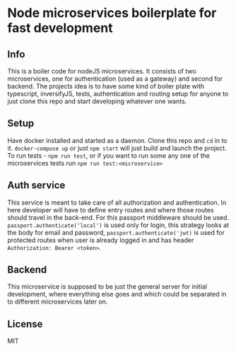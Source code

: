 # Node microservices boilerplate for fast development
## Info
This is a boiler code for nodeJS microservices. It consists of two microservices, one for authentication (used as a gateway) and second for backend. The projects idea is to have some kind of boiler plate with typescript, inversifyJS, tests, authentication and routing setup for anyone to just clone this repo and start developing whatever one wants.

## Setup
Have docker installed and started as a daemon. Clone this repo and `cd` in to it.
`docker-compose up` or just `npm start` will just build and launch the project.
To run tests - `npm run test`, or if you want to run some any one of the microservices tests run `npm run test:<microservice>`

## Auth service
This service is meant to take care of all authorization and authentication. In here developer will have to define entry routes and where those routes should travel in the back-end. For this passport middleware should be used. `passport.authenticate('local')` is used only for login, this strategy looks at the body for email and password, `passport.authenticate('jwt)` is used for protected routes when user is already logged in and has header `Authorization: Bearer <token>`.

## Backend
This microservice is supposed to be just the general server for initial development, where everything else goes and which could be separated in to different microservices later on.

## License

MIT
